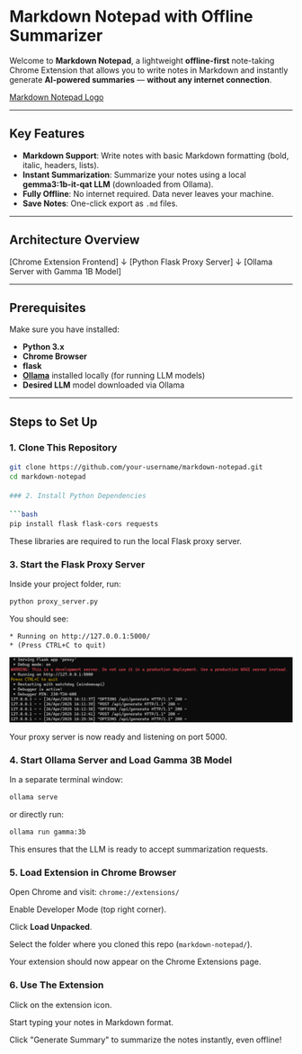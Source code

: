 # Markdown Notepad with Offline Summarizer

Welcome to **Markdown Notepad**, a lightweight **offline-first** note-taking Chrome Extension that allows you to write notes in Markdown and instantly generate **AI-powered summaries** — **without any internet connection**.

[Markdown Notepad Logo](chrome_extension\icon.png)

---

## Key Features

-  **Markdown Support**: Write notes with basic Markdown formatting (bold, italic, headers, lists).
-  **Instant Summarization**: Summarize your notes using a local **gemma3:1b-it-qat LLM** (downloaded from Ollama).
-  **Fully Offline**:  No internet required. Data never leaves your machine.
-  **Save Notes**: One-click export as `.md` files.


---

## Architecture Overview

[Chrome Extension Frontend]
       ↓
[Python Flask Proxy Server]
       ↓
[Ollama Server with Gamma 1B Model]

---

##  Prerequisites

Make sure you have installed:

- **Python 3.x**
- **Chrome Browser**
- **flask**
- **[Ollama](https://ollama.com/)** installed locally (for running LLM models)
- **Desired LLM** model downloaded via Ollama

---

## Steps to Set Up

### 1. Clone This Repository

```bash
git clone https://github.com/your-username/markdown-notepad.git
cd markdown-notepad

### 2. Install Python Dependencies

```bash
pip install flask flask-cors requests
```

These libraries are required to run the local Flask proxy server.

### 3. Start the Flask Proxy Server

Inside your project folder, run:

```bash
python proxy_server.py
```

You should see:

```plaintext
* Running on http://127.0.0.1:5000/ 
* (Press CTRL+C to quit)
```
![alt text](image.png)

 Your proxy server is now ready and listening on port 5000.

### 4. Start Ollama Server and Load Gamma 3B Model

In a separate terminal window:

```bash
ollama serve
```

or directly run:

```bash
ollama run gamma:3b
```

 This ensures that the LLM is ready to accept summarization requests.

### 5. Load Extension in Chrome Browser

Open Chrome and visit: `chrome://extensions/`

Enable Developer Mode (top right corner).

Click **Load Unpacked**.

Select the folder where you cloned this repo (`markdown-notepad/`).

 Your extension should now appear on the Chrome Extensions page.

### 6. Use The Extension

Click on the extension icon.

Start typing your notes in Markdown format.

Click "Generate Summary" to summarize the notes instantly, even offline!


